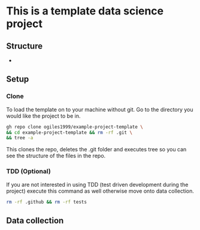 # This is a template data science project
## Structure
-
## Setup
### Clone
To load the template on to your machine without git. Go to the directory you would
like the project to be in.
```bash
gh repo clone ogiles1999/example-project-template \
&& cd example-project-template && rm -rf .git \
&& tree -a
```
This clones the repo, deletes the .git folder and executes tree so you can see the
structure of the files in the repo.

### TDD (Optional)
If you are not interested in using TDD (test driven development during the project)
execute this command as well otherwise move onto data collection.
```bash
rm -rf .github && rm -rf tests
```

## Data collection